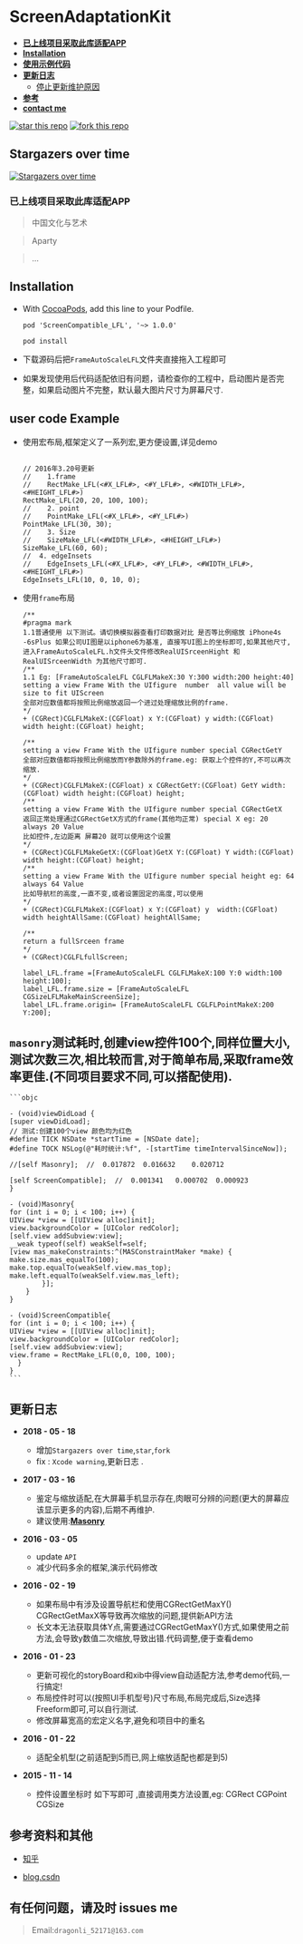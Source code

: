 # ScreenAdaptationKit 


- **[已上线项目采取此库适配APP](#Adapt_app)**
- **[Installation](#Installation)**
- **[使用示例代码](#codeExample)**
- **[更新日志](#changeLog)**
	- [停止更新维护原因](#changeLog) 
- **[参考](#reference)**
- **[contact me ](#email)**

 [![star this repo](http://githubbadges.com/star.svg?user=DevDragonLi&repo=ScreenAdaptationKit)](http://github.com/DevDragonLi/ScreenAdaptationKit)
 [![fork this repo](http://githubbadges.com/fork.svg?user=DevDragonLi&repo=ScreenAdaptationKit)](http://github.com/DevDragonLi/ScreenAdaptationKit/fork)

## Stargazers over time

[![Stargazers over time](https://starcharts.herokuapp.com/DevDragonLi/ScreenAdaptationKit.svg)](https://starcharts.herokuapp.com/DevDragonLi/ScreenAdaptationKit)

### <a name="Adapt_app"></a> 已上线项目采取此库适配APP

> 中国文化与艺术

> Aparty   

> ...
				    
## <a name="Installation"></a> Installation   

- With [CocoaPods](http://cocoapods.org), add this line to your Podfile. 

	```
	pod 'ScreenCompatible_LFL', '~> 1.0.0'
	
	pod install 
	
	```
- 下载源码后把`FrameAutoScaleLFL`文件夹直接拖入工程即可

-  如果发现使用后代码适配依旧有问题，请检查你的工程中，启动图片是否完整，如果启动图片不完整，默认最大图片尺寸为屏幕尺寸.

## <a name="codeExample"></a> user code Example 

-  使用宏布局,框架定义了一系列宏,更方便设置,详见demo

	```objc
	
	// 2016年3.20号更新  
	//    1.frame
	//    RectMake_LFL(<#X_LFL#>, <#Y_LFL#>, <#WIDTH_LFL#>, <#HEIGHT_LFL#>)
	RectMake_LFL(20, 20, 100, 100);
	//    2. point
	//    PointMake_LFL(<#X_LFL#>, <#Y_LFL#>)
	PointMake_LFL(30, 30);
	//    3. Size
	//    SizeMake_LFL(<#WIDTH_LFL#>, <#HEIGHT_LFL#>)
	SizeMake_LFL(60, 60);
	//  4. edgeInsets
	//    EdgeInsets_LFL(<#X_LFL#>, <#Y_LFL#>, <#WIDTH_LFL#>, <#HEIGHT_LFL#>)
	EdgeInsets_LFL(10, 0, 10, 0);
	
	```

- 使用`frame`布局

	```objc
	/**
	#pragma mark  
	1.1普通使用 以下测试。请切换模拟器查看打印数据对比 是否等比例缩放 iPhone4s -6sPlus 如果公司UI图是以iphone6为基准, 直接写UI图上的坐标即可,如果其他尺寸,进入FrameAutoScaleLFL.h文件头文件修改RealUISrceenHight 和RealUISrceenWidth 为其他尺寸即可.
	/**
	1.1 Eg: [FrameAutoScaleLFL CGLFLMakeX:30 Y:300 width:200 height:40]
	setting a view Frame With the UIfigure  number  all value will be size to fit UIScreen
	全部对应数值都将按照比例缩放返回一个进过处理缩放比例的frame.
	*/
	+ (CGRect)CGLFLMakeX:(CGFloat) x Y:(CGFloat) y width:(CGFloat) width height:(CGFloat) height;
	
	/**
	setting a view Frame With the UIfigure number special CGRectGetY
	全部对应数值都将按照比例缩放而Y参数除外的frame.eg: 获取上个控件的Y,不可以再次缩放.
	*/
	+ (CGRect)CGLFLMakeX:(CGFloat) x CGRectGetY:(CGFloat) GetY width:(CGFloat) width height:(CGFloat) height;
	/**
	setting a view Frame With the UIfigure number special CGRectGetX
	返回正常处理通过CGRectGetX方式的frame(其他均正常) special X eg: 20  always 20 Value
	比如控件,左边距离 屏幕20 就可以使用这个设置
	*/
	+ (CGRect)CGLFLMakeGetX:(CGFloat)GetX Y:(CGFloat) Y width:(CGFloat) width height:(CGFloat) height;
	/**
	setting a view Frame With the UIfigure number special height eg: 64  always 64 Value
	比如导航栏的高度,一直不变,或者设置固定的高度,可以使用
	*/
	+ (CGRect)CGLFLMakeX:(CGFloat) x Y:(CGFloat) y  width:(CGFloat) width heightAllSame:(CGFloat) heightAllSame;
	
	/**
	return a fullSrceen frame
	*/
	+ (CGRect)CGLFLfullScreen;
	
	```
	
	```objc
	label_LFL.frame =[FrameAutoScaleLFL CGLFLMakeX:100 Y:0 width:100 height:100];
	label_LFL.frame.size = [FrameAutoScaleLFL CGSizeLFLMakeMainScreenSize];
	label_LFL.frame.origin= [FrameAutoScaleLFL CGLFLPointMakeX:200 Y:200];
	
	```

## `masonry`测试耗时,创建view控件100个,同样位置大小,测试次数三次,相比较而言,对于简单布局,采取frame效率更佳.(不同项目要求不同,可以搭配使用).

	```objc
	
	- (void)viewDidLoad {
	[super viewDidLoad];
	// 测试:创建100个view 颜色均为红色
	#define TICK NSDate *startTime = [NSDate date];
	#define TOCK NSLog(@"耗时统计:%f", -[startTime timeIntervalSinceNow]);
	
	//[self Masonry];  //  0.017872  0.016632    0.020712
	
	[self ScreenCompatible];  //  0.001341   0.000702  0.000923 
	}

	- (void)Masonry{
	for (int i = 0; i < 100; i++) {
	UIView *view = [[UIView alloc]init];
	view.backgroundColor = [UIColor redColor];
	[self.view addSubview:view];
	__weak typeof(self) weakSelf=self;
	[view mas_makeConstraints:^(MASConstraintMaker *make) {
	make.size.mas_equalTo(100);
	make.top.equalTo(weakSelf.view.mas_top);
	make.left.equalTo(weakSelf.view.mas_left);
			}];
		}
	}

	- (void)ScreenCompatible{
	for (int i = 0; i < 100; i++) {
	UIView *view = [[UIView alloc]init];
	view.backgroundColor = [UIColor redColor];
	[self.view addSubview:view];
	view.frame = RectMake_LFL(0,0, 100, 100);
	  }
	}
	```

## <a name="changeLog"></a> 更新日志

 - **2018 - 05 - 18** 
	- 增加`Stargazers over time`,`star`,`fork`
	- fix : `Xcode warning`,更新日志 .

 - **2017 - 03 - 16** 
 
	- 鉴定与缩放适配,在大屏幕手机显示存在,肉眼可分辨的问题(更大的屏幕应该显示更多的内容),后期不再维护.
	- 建议使用:**[Masonry](https://github.com/cloudkite/Masonry.git)**

- **2016 - 03 - 05** 
	- update `API`
	- 减少代码多余的框架,演示代码修改

- **2016 - 02 - 19** 

	- 如果布局中有涉及设置导航栏和使用CGRectGetMaxY() CGRectGetMaxX等导致再次缩放的问题,提供新API方法
	- 长文本无法获取具体Y点,需要通过CGRectGetMaxY()方式,如果使用之前方法,会导致y数值二次缩放,导致出错.代码调整,便于查看demo

- **2016 - 01 - 23** 
	
	- 更新可视化的storyBoard和xib中得view自动适配方法,参考demo代码,一行搞定!
	- 布局控件时可以(按照UI手机型号)尺寸布局,布局完成后,Size选择Freeform即可,可以自行测试.
	- 修改屏幕宽高的宏定义名字,避免和项目中的重名


- **2016 - 01 - 22** 
	
	-  适配全机型(之前适配到5而已,网上缩放适配也都是到5)

- **2015 - 11 - 14** 
	
	-  控件设置坐标时 如下写即可 ,直接调用类方法设置,eg: CGRect CGPoint  CGSize


##  <a name="reference"></a> 参考资料和其他

- [知乎](https://www.zhihu.com/question/25421514)

- [blog.csdn](http://blog.csdn.net/phunxm/article/details/42174937)


## <a name="email"></a>有任何问题，请及时 issues me 

> Email:`dragonli_52171@163.com`

